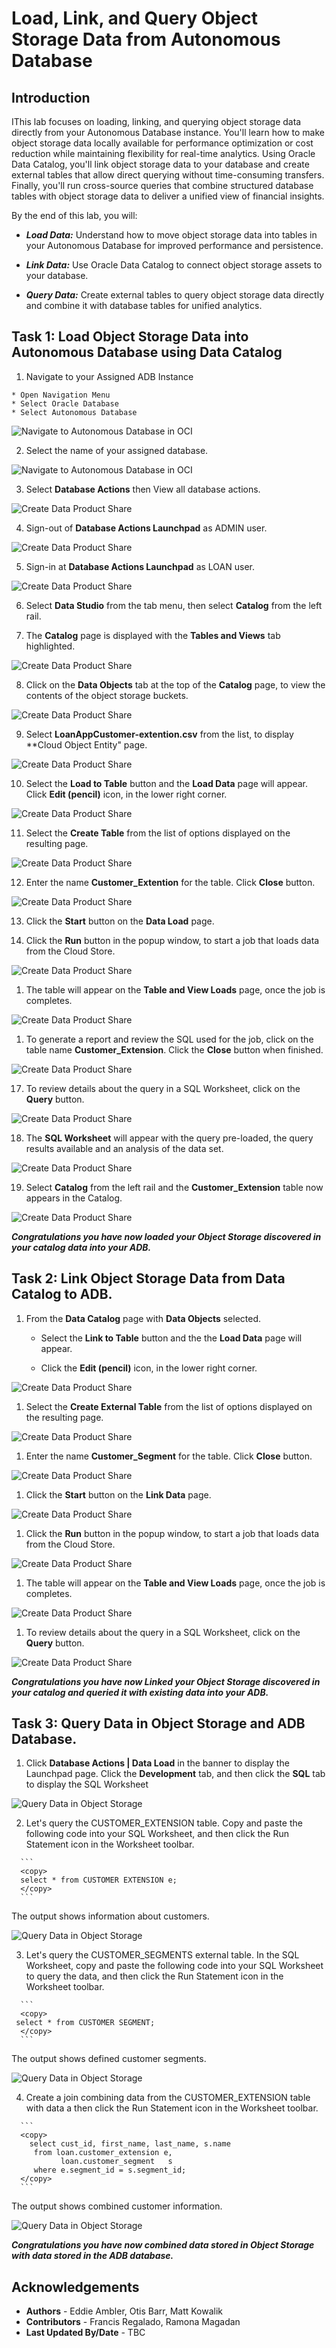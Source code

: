 # Load, Link, and Query Object Storage Data from Autonomous Database

## Introduction

IThis lab focuses on loading, linking, and querying object storage data directly from your Autonomous Database instance. You'll learn how to make object storage data locally available for performance optimization or cost reduction while maintaining flexibility for real-time analytics. Using Oracle Data Catalog, you'll link object storage data to your database and create external tables that allow direct querying without time-consuming transfers. Finally, you'll run cross-source queries that combine structured database tables with object storage data to deliver a unified view of financial insights.

By the end of this lab, you will:

   * ***Load Data:*** Understand how to move object storage data into tables in your Autonomous Database for improved performance and persistence.

   * ***Link Data:*** Use Oracle Data Catalog to connect object storage assets to your database.

   * ***Query Data:*** Create external tables to query object storage data directly and combine it with database tables for unified analytics.

## Task 1: Load Object Storage Data into Autonomous Database using Data Catalog

   1. Navigate to your Assigned ADB Instance

    * Open Navigation Menu 
    * Select Oracle Database 
    * Select Autonomous Database 

   ![Navigate to Autonomous Database in OCI](./images/navigate-to-adb.png " ")

   2. Select the name of your assigned database.

   ![Navigate to Autonomous Database in OCI](./images/oci-adb-select.png " ")

   3. Select **Database Actions** then View all database actions.

   ![Create Data Product Share](./images/task1-scrn-3.png "Create Data Product Share")

   4. Sign-out of **Database Actions Launchpad** as ADMIN user.

   ![Create Data Product Share](./images/task1-scrn-4.png "Create Data Product Share")

   5. Sign-in at **Database Actions Launchpad** as LOAN user.

   ![Create Data Product Share](./images/task1-scrn-5.png "Create Data Product Share")

   6. Select **Data Studio** from the tab menu, then select **Catalog** from the left rail.

   7. The **Catalog** page is displayed with the **Tables and Views** tab highlighted.

   ![Create Data Product Share](./images/task1-scrn-7.png "Create Data Product Share")

   8. Click on the **Data Objects** tab at the top of the **Catalog** page,  to view the contents of the object storage buckets.

   ![Create Data Product Share](./images/task1-scrn-8.png "Create Data Product Share")

   9. Select **LoanAppCustomer-extention.csv** from the list, to display **Cloud Object Entity" page.

   ![Create Data Product Share](./images/task1-scrn-9.png "Create Data Product Share")

   10. Select the **Load to Table** button and the **Load Data** page will appear.  Click **Edit (pencil)** icon, in the lower right corner.

   ![Create Data Product Share](./images/task1-scrn-10.png "Create Data Product Share")

   11. Select the **Create Table** from the list of options displayed on the resulting page.

   ![Create Data Product Share](./images/task1-scrn-11.png "Create Data Product Share")

   12. Enter the name **Customer_Extention** for the table.  Click **Close** button.

   ![Create Data Product Share](./images/task1-scrn-12.png "Create Data Product Share")

   13. Click the **Start** button on the **Data Load** page.

   14. Click the **Run** button in the popup window, to start a job that loads data from the Cloud Store.

   ![Create Data Product Share](./images/task1-scrn-13.png "Create Data Product Share")

   1. The table will appear on the **Table and View Loads** page, once the job is completes.

   ![Create Data Product Share](./images/task1-scrn-14.png "Create Data Product Share")

   1. To generate a report and review the SQL used for the job, click on the table name **Customer_Extension**.   Click the **Close** button when finished.

   ![Create Data Product Share](./images/task1-scrn-15.png "Create Data Product Share")

   17. To review details about the query in a SQL Worksheet, click on the **Query** button.

   ![Create Data Product Share](./images/task1-scrn-16.png "Create Data Product Share")

   18. The **SQL Worksheet** will appear with the query pre-loaded, the query results available and an analysis of the data set.

   ![Create Data Product Share](./images/task1-scrn-17.png "Create Data Product Share")

   19. Select **Catalog** from the left rail and the **Customer_Extension** table now appears in the Catalog.

   ![Create Data Product Share](./images/task1-scrn-18.png "Create Data Product Share")

   ***Congratulations you have now loaded your Object Storage discovered in your catalog data into your ADB.***

## Task 2: Link Object Storage Data from Data Catalog to ADB.

   1. From the **Data Catalog** page with **Data Objects** selected.

      * Select the **Link to Table** button and the the **Load Data** page will appear. 

      * Click the **Edit (pencil)** icon, in the lower right corner.

   ![Create Data Product Share](./images/task2-scrn-10.png "Create Data Product Share")

   1. Select the **Create External Table** from the list of options displayed on the resulting page.

   ![Create Data Product Share](./images/task2-scrn-11.png "Create Data Product Share")

   1. Enter the name **Customer_Segment** for the table.  Click **Close** button.

   ![Create Data Product Share](./images/task2-scrn-12.png "Create Data Product Share")

   1. Click the **Start** button on the **Link Data** page.

   ![Create Data Product Share](./images/task2-scrn-12a.png "Create Data Product Share")

   1. Click the **Run** button in the popup window, to start a job that loads data from the Cloud Store.

   ![Create Data Product Share](./images/task2-scrn-13.png "Create Data Product Share")

   1. The table will appear on the **Table and View Loads** page, once the job is completes.

   ![Create Data Product Share](./images/task2-scrn-14.png "Create Data Product Share")

   1. To review details about the query in a SQL Worksheet, click on the **Query** button.

   ![Create Data Product Share](./images/task2-scrn-17.png "Create Data Product Share")

***Congratulations you have now Linked your Object Storage discovered in your catalog and queried it with existing data into your ADB.***

## Task 3: Query Data in Object Storage and ADB Database.

   1. Click **Database Actions | Data Load** in the banner to display the Launchpad page. Click the **Development** tab, and then click the **SQL** tab to display the SQL Worksheet


  ![Query Data in Object Storage](./images/task3-scrn-1.png "Query Data in Object Storage")

   2.	Let's query the CUSTOMER_EXTENSION table. Copy and paste the following code into your SQL Worksheet, and then click the Run Statement icon in the Worksheet toolbar.

      ```
      <copy>
      select * from CUSTOMER EXTENSION e;
      </copy>
      ```


   The output shows information about customers.

  ![Query Data in Object Storage](./images/task3-scrn-2.png "Query Data in Object Storage")

   3.	Let's query the CUSTOMER_SEGMENTS external table. In the SQL Worksheet, copy and paste the following code into your SQL Worksheet to query the data, and then click the Run Statement icon in the Worksheet toolbar.

      ```
      <copy>
     select * from CUSTOMER SEGMENT;
      </copy>
      ```

   The output shows defined customer segments.


  ![Query Data in Object Storage](./images/task3-scrn-3.png "Query Data in Object Storage")

   4.	Create a join combining data from the CUSTOMER_EXTENSION table with data a then click the Run Statement icon in the Worksheet toolbar.

      ```
      <copy>
        select cust_id, first_name, last_name, s.name
         from loan.customer_extension e,
               loan.customer_segment   s
         where e.segment_id = s.segment_id;
      </copy>
      ```

   The output shows combined customer information.

  ![Query Data in Object Storage](./images/task3-scrn-4a.png "Query Data in Object Storage")


   ***Congratulations you have now combined data stored in Object Storage with data stored in the ADB database.***

## Acknowledgements
* **Authors** - Eddie Ambler, Otis Barr, Matt Kowalik
* **Contributors** - Francis Regalado, Ramona Magadan
* **Last Updated By/Date** - TBC
